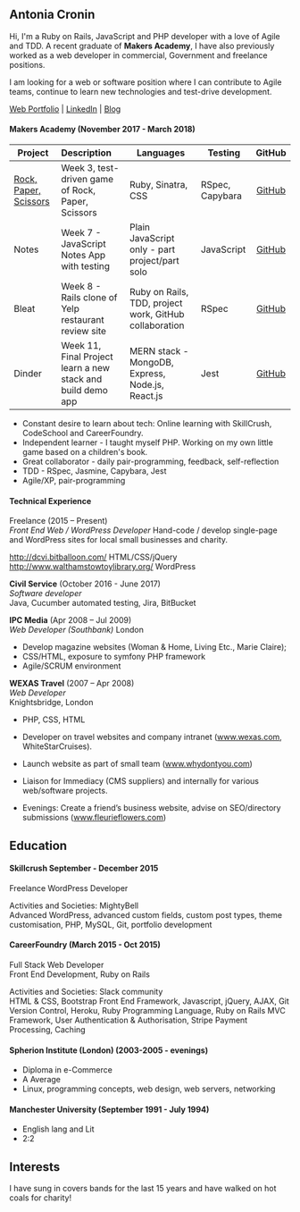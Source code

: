 ## Antonia Cronin

Hi, I'm a Ruby on Rails, JavaScript and PHP developer with a love of Agile and TDD. A recent graduate of __Makers Academy__, I have also previously worked as a web developer in commercial, Government and freelance positions.  

I am looking for a web or software position where I can contribute to Agile teams, continue to learn new technologies and test-drive development.

[Web Portfolio](http://www.atty-dev.co.uk) | [LinkedIn](https://www.linkedin.com/in/antoniacronin/) | [Blog](https://attycool.wordpress.com/)

#### Makers Academy (November 2017 - March 2018)

| Project                | Description     |  Languages     |   Testing     |      GitHub     |                             
| -----------------------|:--------------- | ------------- | --------------| :-------------: |
| [Rock, Paper, Scissors](https://rps-attyc.herokuapp.com/) | Week 3, test-driven game of Rock, Paper, Scissors | Ruby, Sinatra, CSS | RSpec, Capybara|   [GitHub ](https://github.com/AttyC/rps-challenge) |
| Notes | Week 7 - JavaScript Notes App with testing | Plain JavaScript only  - part project/part solo  | JavaScript | [GitHub](https://github.com/AttyC/notes-app)  |
| Bleat  | Week 8 - Rails clone of Yelp restaurant review site    | Ruby on Rails,  TDD, project work, GitHub collaboration   | RSpec | [GitHub](https://github.com/AttyC/bleat)  |
| Dinder |  Week 11, Final Project learn a new stack and build demo app   |  MERN stack - MongoDB, Express, Node.js, React.js    | Jest  | [GitHub](https://github.com/AttyC/Dindr)

- Constant desire to learn about tech: Online learning with SkillCrush, CodeSchool and  CareerFoundry.
- Independent learner  - I taught myself PHP.  Working on my own little game based on a children's book.
- Great collaborator  - daily pair-programming, feedback, self-reflection
- TDD - RSpec, Jasmine, Capybara, Jest
- Agile/XP, pair-programming


#### Technical Experience

Freelance (2015 – Present)  
*Front End Web / WordPress Developer*
Hand-code / develop single-page and WordPress sites for local small businesses and charity.

http://dcvi.bitballoon.com/ HTML/CSS/jQuery  
http://www.walthamstowtoylibrary.org/ WordPress

__Civil Service__  (October 2016 - June 2017)  
*Software developer*  
Java, Cucumber automated testing, Jira, BitBucket

**IPC Media** (Apr 2008 – Jul 2009)    
*Web Developer (Southbank)*
London
- Develop magazine websites (Woman & Home, Living Etc., Marie Claire);
- CSS/HTML, exposure to symfony PHP framework
- Agile/SCRUM environment  


**WEXAS Travel** (2007 – Apr 2008)    
*Web Developer*  
Knightsbridge, London
- PHP, CSS, HTML
- Developer on travel websites and company intranet (www.wexas.com, WhiteStarCruises).

- Launch website as part of small team (www.whydontyou.com)

- Liaison for Immediacy (CMS suppliers) and internally for various web/software projects.

- Evenings: Create a friend’s business website, advise on SEO/directory submissions (www.fleurieflowers.com)


## Education


#### Skillcrush September - December 2015
Freelance WordPress Developer

Activities and Societies: MightyBell  
Advanced WordPress, advanced custom fields, custom post types, theme customisation, PHP, MySQL, Git, portfolio development

#### CareerFoundry (March 2015 - Oct 2015)
Full Stack Web Developer  
Front End Development, Ruby on Rails

Activities and Societies: Slack community  
HTML & CSS, Bootstrap Front End Framework, Javascript, jQuery, AJAX, Git Version Control, Heroku, Ruby Programming Language, Ruby on Rails MVC Framework, User Authentication & Authorisation, Stripe Payment Processing, Caching

#### Spherion Institute (London) (2003-2005 - evenings)

- Diploma in e-Commerce
- A Average
- Linux, programming concepts, web design, web servers, networking

#### Manchester University (September 1991 - July 1994)

- English lang and Lit
- 2:2

## Interests
I have sung in covers bands for the last 15 years and have walked on hot coals for charity!
